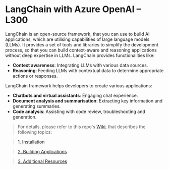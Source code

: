 # LangChain with Azure OpenAI – L300
LangChain is an open-source framework, that you can use to build AI applications, which are utilising capabilities of large language models (LLMs). It provides a set of tools and libraries to simplify the development process, so that you can build context-aware and reasoning applications without deep expertise in LLMs.
LangChain provides functionalities like:

-	**Context awareness**: Integrating LLMs with various data sources.
-	**Reasoning**: Feeding LLMs with contextual data to determine appropriate actions or responses.

LangChain framework helps developers to create various applications:
-	**Chatbots and virtual assistants**: Engaging chat experience.
-	**Document analysis and summarisation**: Extracting key information and generating summaries.
-	**Code analysis**: Assisting with code review, troubleshooting and generation.

> For details, please refer to this repo's [Wiki](https://github.com/LazaUK/AOAI-LangChain-Overview-SDKv1/wiki), that describes the following topics:

> [1. Installation](https://github.com/LazaUK/AOAI-LangChain-Overview-SDKv1/wiki/1.-Installation)

> [2. Building Applications](https://github.com/LazaUK/AOAI-LangChain-Overview-SDKv1/wiki/2.-Building-Applications)

> [3. Additional Resources](https://github.com/LazaUK/AOAI-LangChain-Overview-SDKv1/wiki/3.-Additional-Resources)
